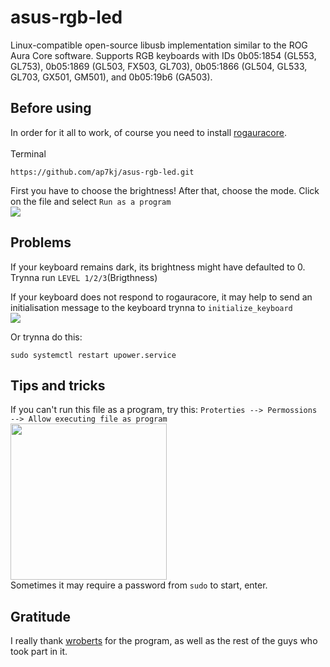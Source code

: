 # asus-rgb-led

<p>Linux-compatible open-source libusb implementation similar to the ROG Aura Core software. Supports RGB keyboards with IDs 0b05:1854 (GL553, GL753), 0b05:1869 (GL503, FX503, GL703), 0b05:1866 (GL504, GL533, GL703, GX501, GM501), and 0b05:19b6 (GA503).</p>

## Before using
In order for it all to work, of course you need to install <a href="https://github.com/wroberts/rogauracore#installation">rogauracore</a>.<br><br>
Terminal

```
https://github.com/ap7kj/asus-rgb-led.git
```
First you have to choose the brightness! After that, choose the mode. Click on the file and select `Run as a program`<br>
<img src='https://i.ibb.co/1bnDYWG/Screenshot-from-2022-09-10-22-16-01.png'>

## Problems
If your keyboard remains dark, its brightness might have defaulted to 0. Trynna run `LEVEL 1/2/3`(Brigthness)

If your keyboard does not respond to rogauracore, it may help to send an initialisation message to the keyboard trynna to `initialize_keyboard`<br>
<img src='https://i.ibb.co/1bnDYWG/Screenshot-from-2022-09-10-22-16-01.png](https://i.ibb.co/yh7K4H3/Screenshot-from-2022-09-10-22-31-14.png'>

Or trynna do this:
```
sudo systemctl restart upower.service
```

## Tips and tricks
If you can't run this file as a program, try this: `Proterties --> Permossions --> Allow executing file as program`<br>
<img
src='https://i.ibb.co/qrN2cBG/Screenshot-from-2022-09-10-22-28-06.png'
width='250'
heigth='120'><br>
Sometimes it may require a password from `sudo` to start, enter.

## Gratitude
I really thank <a href='https://github.com/wroberts'>wroberts</a> for the program, as well as the rest of the guys who took part in it.
